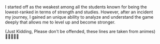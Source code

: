 I  started off as the weakest among all the students
known for being the lowest-ranked in terms of strength and studies.
However, after an incident my journey, 
I gained an unique ability to analyze and understand the game deeply
that allows me to level up and become stronger.

(Just Kidding, Please don't be offended, these lines are taken from animes)
🤦‍♂️💕🎶😎
